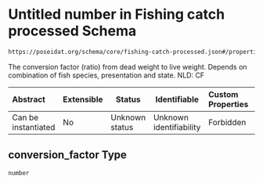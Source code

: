 # Untitled number in Fishing catch processed Schema

```txt
https://poseidat.org/schema/core/fishing-catch-processed.json#/properties/conversion_factor
```

The conversion factor (ratio) from dead weight to live weight. Depends on combination of fish species, presentation and state. NLD: CF


| Abstract            | Extensible | Status         | Identifiable            | Custom Properties | Additional Properties | Access Restrictions | Defined In                                                                                         |
| :------------------ | ---------- | -------------- | ----------------------- | :---------------- | --------------------- | ------------------- | -------------------------------------------------------------------------------------------------- |
| Can be instantiated | No         | Unknown status | Unknown identifiability | Forbidden         | Allowed               | none                | [fishing-catch-processed.json\*](schemas/core/fishing-catch-processed.json "open original schema") |

## conversion_factor Type

`number`
